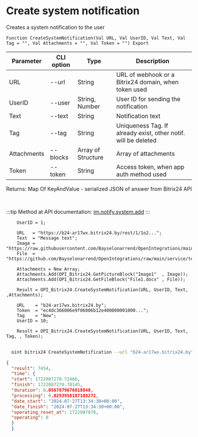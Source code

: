 ﻿---
sidebar_position: 2
---

# Create system notification
 Creates a system notification to the user



`Function CreateSystemNotification(Val URL, Val UserID, Val Text, Val Tag = "", Val Attachments = "", Val Token = "") Export`

  | Parameter | CLI option | Type | Description |
  |-|-|-|-|
  | URL | --url | String | URL of webhook or a Bitrix24 domain, when token used |
  | UserID | --user | String, Number | User ID for sending the notification |
  | Text | --text | String | Notification text |
  | Tag | --tag | String | Uniqueness Tag. If already exist, other notif. will be deleted |
  | Attachments | --blocks | Array of Structure | Array of attachments |
  | Token | --token | String | Access token, when app auth method used |

  
  Returns:  Map Of KeyAndValue - serialized JSON of answer from Bitrix24 API

<br/>

:::tip
Method at API documentation: [im.notify.system.add](https://dev.1c-bitrix.ru/learning/course/index.php?COURSE_ID=93&LESSON_ID=12131)
:::
<br/>


```bsl title="Code example"
    UserID = 1;

    URL   = "https://b24-ar17wx.bitrix24.by/rest/1/1o2...";
    Text  = "Message text";
    Image = "https://raw.githubusercontent.com/Bayselonarrend/OpenIntegrations/main/service/test_data/picture.jpg";
    File  = "https://github.com/Bayselonarrend/OpenIntegrations/raw/main/service/test_data/document.docx";

    Attachments = New Array;
    Attachments.Add(OPI_Bitrix24.GetPictureBlock("Image1"  , Image));
    Attachments.Add(OPI_Bitrix24.GetFileBlock("File1.docx" , File));

    Result = OPI_Bitrix24.CreateSystemNotification(URL, UserID, Text, ,Attachments);

    URL    = "b24-ar17wx.bitrix24.by";
    Token  = "ec4dc366006e9f06006b12e400000001000...";
    Tag    = "New";
    UserID = 10;

    Result = OPI_Bitrix24.CreateSystemNotification(URL, UserID, Text, Tag, , Token);
```



```sh title="CLI command example"
    
  oint bitrix24 CreateSystemNotification --url "b24-ar17wx.bitrix24.by" --user "10" --text "Message text" --tag %tag% --blocks %blocks% --token "fe3fa966006e9f06006b12e400000001000..."

```

```json title="Result"
{
  "result": 7454,
  "time": {
  "start": 1722087270.72466,
  "finish": 1722087270.78145,
  "duration": 0.0567879676818848,
  "processing": 0.0293958187103272,
  "date_start": "2024-07-27T13:34:30+00:00",
  "date_finish": "2024-07-27T13:34:30+00:00",
  "operating_reset_at": 1722087870,
  "operating": 0
  }
  }
```
